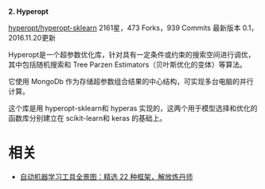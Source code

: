 

**2. Hyperopt**

[hyperopt/hyperopt-sklearn](https://link.zhihu.com/?target=https%3A//github.com/hyperopt/hyperopt-sklearn)
2161星，473 Forks，939 Commits
最新版本 0.1，2016.11.20更新

Hyperopt是一个超参数优化库，针对具有一定条件或约束的搜索空间进行调优，其中包括随机搜索和 Tree Parzen Estimators（贝叶斯优化的变体）等算法。

它使用 MongoDb 作为存储超参数组合结果的中心结构，可实现多台电脑的并行计算。

这个库是用 hyperopt-sklearn和 hyperas 实现的，这两个用于模型选择和优化的函数库分别建立在 scikit-learn和 keras 的基础上。








# 相关

- [自动机器学习工具全景图：精选 22 种框架，解放炼丹师](https://zhuanlan.zhihu.com/p/42715527)
